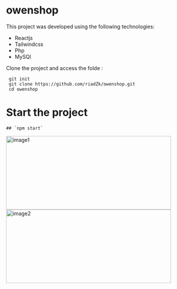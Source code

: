 # owenshop
This project was developed using the following technologies:
<ul>
  <li>Reactjs</li>
  <li>Tailwindcss</li>
  <li>Php</li>
  <li>MySQl</li>
</ul>

Clone the project and access the folde :
```
 git init 
 git clone https://github.com/riadZk/owenshop.git
 cd owenshop
```
# Start the project
```
## `npm start`
```

<div>
  <img width="448" height="200" alt="image1" src="https://github.com/eduardodarocha/projeto-reactjs-NLW5/assets/124533233/25b70c1a-20b5-4f5e-8f45-cbf6f738a11c">
  <img width="448" height="200" alt="image2" src="https://github.com/eduardodarocha/projeto-reactjs-NLW5/assets/124533233/d4297520-53e6-4a29-8223-4bcf36f75fe9">
</div>
